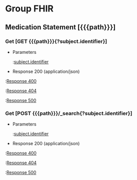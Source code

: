 # Group FHIR

## Medication Statement [{{{path}}}]


### Get [GET {{{path}}}{?subject.identifier}]

+ Parameters

    :[subject.identifier]({{{common}}}/parameters/subject.identifier.md)

+ Response 200 (application/json)

:[Response 400]({{{common}}}/responses/400.md)

:[Response 404]({{{common}}}/responses/404.md)

:[Response 500]({{{common}}}/responses/500.md)

### Get [POST {{{path}}}/_search{?subject.identifier}]

+ Parameters

    :[subject.identifier]({{{common}}}/parameters/subject.identifier.md)

+ Response 200 (application/json)

:[Response 400]({{{common}}}/responses/400.md)

:[Response 404]({{{common}}}/responses/404.md)

:[Response 500]({{{common}}}/responses/500.md)


